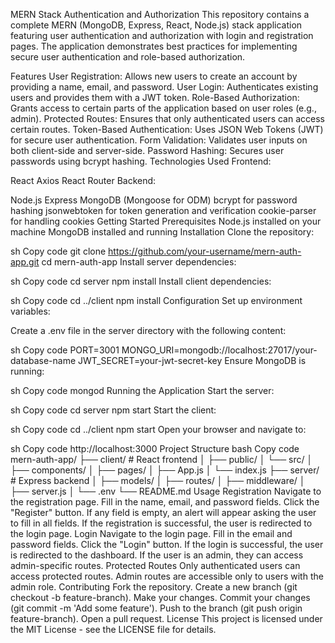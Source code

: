 MERN Stack Authentication and Authorization
This repository contains a complete MERN (MongoDB, Express, React, Node.js) stack application featuring user authentication and authorization with login and registration pages. The application demonstrates best practices for implementing secure user authentication and role-based authorization.

Features
User Registration: Allows new users to create an account by providing a name, email, and password.
User Login: Authenticates existing users and provides them with a JWT token.
Role-Based Authorization: Grants access to certain parts of the application based on user roles (e.g., admin).
Protected Routes: Ensures that only authenticated users can access certain routes.
Token-Based Authentication: Uses JSON Web Tokens (JWT) for secure user authentication.
Form Validation: Validates user inputs on both client-side and server-side.
Password Hashing: Secures user passwords using bcrypt hashing.
Technologies Used
Frontend:

React
Axios
React Router
Backend:

Node.js
Express
MongoDB (Mongoose for ODM)
bcrypt for password hashing
jsonwebtoken for token generation and verification
cookie-parser for handling cookies
Getting Started
Prerequisites
Node.js installed on your machine
MongoDB installed and running
Installation
Clone the repository:

sh
Copy code
git clone https://github.com/your-username/mern-auth-app.git
cd mern-auth-app
Install server dependencies:

sh
Copy code
cd server
npm install
Install client dependencies:

sh
Copy code
cd ../client
npm install
Configuration
Set up environment variables:

Create a .env file in the server directory with the following content:

sh
Copy code
PORT=3001
MONGO_URI=mongodb://localhost:27017/your-database-name
JWT_SECRET=your-jwt-secret-key
Ensure MongoDB is running:

sh
Copy code
mongod
Running the Application
Start the server:

sh
Copy code
cd server
npm start
Start the client:

sh
Copy code
cd ../client
npm start
Open your browser and navigate to:

sh
Copy code
http://localhost:3000
Project Structure
bash
Copy code
mern-auth-app/
├── client/                 # React frontend
│   ├── public/
│   └── src/
│       ├── components/
│       ├── pages/
│       ├── App.js
│       └── index.js
├── server/                 # Express backend
│   ├── models/
│   ├── routes/
│   ├── middleware/
│   ├── server.js
│   └── .env
└── README.md
Usage
Registration
Navigate to the registration page.
Fill in the name, email, and password fields.
Click the "Register" button.
If any field is empty, an alert will appear asking the user to fill in all fields.
If the registration is successful, the user is redirected to the login page.
Login
Navigate to the login page.
Fill in the email and password fields.
Click the "Login" button.
If the login is successful, the user is redirected to the dashboard.
If the user is an admin, they can access admin-specific routes.
Protected Routes
Only authenticated users can access protected routes.
Admin routes are accessible only to users with the admin role.
Contributing
Fork the repository.
Create a new branch (git checkout -b feature-branch).
Make your changes.
Commit your changes (git commit -m 'Add some feature').
Push to the branch (git push origin feature-branch).
Open a pull request.
License
This project is licensed under the MIT License - see the LICENSE file for details.

